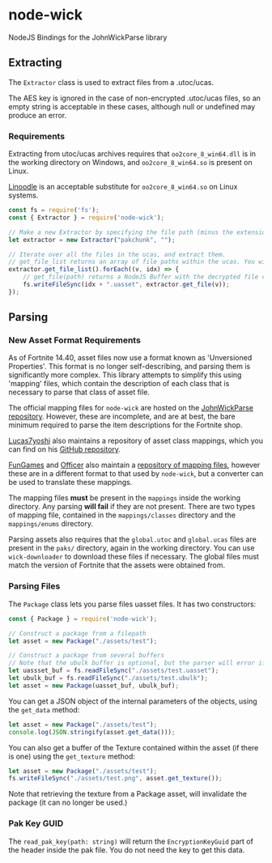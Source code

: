 # node-wick

NodeJS Bindings for the JohnWickParse library

## Extracting

The `Extractor` class is used to extract files from a .utoc/ucas.

The AES key is ignored in the case of non-encrypted .utoc/ucas files, so an empty string is acceptable in these cases, although null or undefined may produce an error.

### Requirements

Extracting from utoc/ucas archives requires that `oo2core_8_win64.dll` is in the working directory on Windows, and `oo2core_8_win64.so` is present on Linux.

[Linoodle](https://github.com/McSimp/linoodle) is an acceptable substitute for `oo2core_8_win64.so` on Linux systems.

```javascript
const fs = require('fs');
const { Extractor } = require('node-wick');

// Make a new Extractor by specifying the file path (minus the extension), and the AES encryption key as a hexadecimal string.
let extractor = new Extractor("pakchunk", "");

// Iterate over all the files in the ucas, and extract them.
// get_file_list returns an array of file paths within the ucas. You will need the index in the array to extract the files.
extractor.get_file_list().forEach((v, idx) => {
    // get_file(path) returns a NodeJS Buffer with the decrypted file contents.
    fs.writeFileSync(idx + ".uasset", extractor.get_file(v));
});
```

## Parsing

### New Asset Format Requirements

As of Fortnite 14.40, asset files now use a format known as 'Unversioned Properties'. This format is no longer self-describing, and parsing them is significantly more complex. This library attempts to simplify this using 'mapping' files, which contain the description of each class that is necessary to parse that class of asset file.

The official mapping files for `node-wick` are hosted on the [JohnWickParse repository](https://github.com/SirWaddles/JohnWickParse/tree/master/mappings). However, these are incomplete, and are at best, the bare minimum required to parse the item descriptions for the Fortnite shop.

[Lucas7yoshi](https://twitter.com/Lucas7yoshi) also maintains a repository of asset class mappings, which you can find on his [GitHub repository](https://github.com/Lucas7yoshi/FNMappingsJWP).

[FunGames](https://twitter.com/FunGamesLeaks) and [Officer](https://twitter.com/Not0fficer) also maintain a [repository of mapping files](https://github.com/FabianFG/FortniteTypeMappings), however these are in a different format to that used by `node-wick`, but a converter can be used to translate these mappings.

The mapping files **must** be present in the `mappings` inside the working directory. Any parsing **will fail** if they are not present. There are two types of mapping file, contained in the `mappings/classes` directory and the `mappings/enums` directory.

Parsing assets also requires that the `global.utoc` and `global.ucas` files are present in the `paks/` directory, again in the working directory. You can use `wick-downloader` to download these files if necessary. The global files must match the version of Fortnite that the assets were obtained from.

### Parsing Files

The `Package` class lets you parse files uasset files. It has two constructors:
```javascript
const { Package } = require('node-wick');

// Construct a package from a filepath
let asset = new Package("./assets/test");

// Construct a package from several buffers
// Note that the ubulk buffer is optional, but the parser will error if you try to parse an asset that requires it.
let uassset_buf = fs.readFileSync("./assets/test.uasset");
let ubulk_buf = fs.readFileSync("./assets/test.ubulk");
let asset = new Package(uasset_buf, ubulk_buf);
```

You can get a JSON object of the internal parameters of the objects, using the `get_data` method:

```javascript
let asset = new Package("./assets/test");
console.log(JSON.stringify(asset.get_data()));
```

You can also get a buffer of the Texture contained within the asset (if there is one) using the `get_texture` method:

```javascript
let asset = new Package("./assets/test");
fs.writeFileSync("./assets/test.png", asset.get_texture());
```

Note that retrieving the texture from a Package asset, will invalidate the package (it can no longer be used.)

### Pak Key GUID

The `read_pak_key(path: string)` will return the `EncryptionKeyGuid` part of the header inside the pak file. You do not need the key to get this data.
